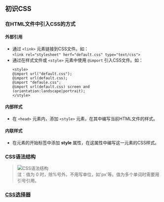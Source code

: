 ## 初识CSS

### 在HTML文件中引入CSS的方式
#### 外部引用  
+ 通过 ```<link>``` 元素链接到CSS文件。如：  
    ```<link rel="stylesheet" herf="default.css" type="text/css">```
+ 通过在样式文件或 ```<style>``` 元素中使用 ```@import``` 引入CSS文件。如：
    ```
    <style>
    @import url("default.css");
    @import url(default.css);
    @import "defaule.css";
    @import url(default.css) screen and (orientation:landscape|portrait);
    </style>
    ```
#### 内部样式  
+ 在 ```<head>``` 元素内，添加 ```<style>``` 元素，在其中编写当前HTML文件的样式。  
#### 内联样式  
+ 在元素的开始标签中添加 __style__ 属性，在这属性中编写这一元素的CSS样式。  

### CSS语法结构
> ![CSS语法结构](https://www.w3school.com.cn/i/ct_css_selector.gif)  
> 注：值为 0 时，除%号外，不用写单位，如'px'等。值为多个单词时需要用引号引用。

### [CSS选择器](https://www.w3school.com.cn/cssref/css_selectors.asp) 

